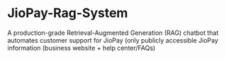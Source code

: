 # JioPay-Rag-System
A production-grade Retrieval-Augmented Generation (RAG) chatbot that automates customer support for JioPay (only publicly accessible JioPay information (business website + help center/FAQs)
